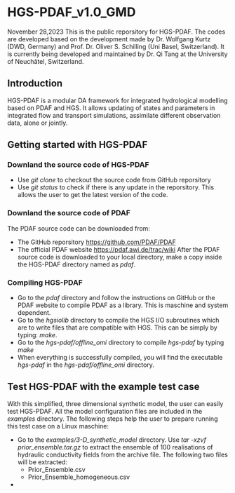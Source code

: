 # HGS-PDAF_v1.0_GMD
November 28,2023
This is the public reporsitory for HGS-PDAF. The codes are developed based on the development made by Dr. Wolfgang Kurtz (DWD, Germany) and Prof. Dr. Oliver S. Schilling (Uni Basel, Switzerland). It is currently being developed and maintained by Dr. Qi Tang at the University of Neuchâtel, Switzerland.
## Introduction
HGS-PDAF is a modular DA framework for integrated hydrological modelling based on PDAF and HGS. It allows updating of states and parameters in integrated flow and transport simulations, assimilate different observation data, alone or jointly.
## Getting started with HGS-PDAF
### Downland the source code of HGS-PDAF
- Use _git clone_ to checkout the source code from GitHub reporsitory
- Use _git status_ to check if there is any update in the reporsitory. This allows the user to get the latest version of the code. 
### Downland the source code of PDAF
The PDAF source code can be downloaded from:
- The GitHub reporsitory https://github.com/PDAF/PDAF
- The official PDAF website https://pdaf.awi.de/trac/wiki
After the PDAF source code is downloaded to your local directory, make a copy inside the HGS-PDAF directory named as _pdaf_. 
### Compiling HGS-PDAF
- Go to the _pdaf_ directory and follow the instructions on GitHub or the PDAF website to compile PDAF as a library. This is maschine and system dependent.
- Go to the _hgsiolib_ directory to compile the HGS I/O subroutines which are to write files that are compatible with HGS. This can be simply by typing:
  _make_.
- Go to the _hgs-pdaf/offline_omi_ directory to compile _hgs-pdaf_ by typing _make_
- When everything is successfully compiled, you will find the executable _hgs-pdaf_ in the _hgs-pdaf/offline_omi_ directory.
## Test HGS-PDAF with the example test case
With this simplified, three dimensional synthetic model, the user can easily test HGS-PDAF. All the model configuration files are included in the _examples_ directory. The following steps help the user to prepare running this test case on a Linux maschine:
- Go to the _examples/3-D_synthetic_model_ directory. Use _tar -xzvf prior_ensemble.tar.gz_ to extract the ensemble of 100 realisations of hydraulic conductivity fields from the archive file. The following two files will be extracted:
  - Prior_Ensemble.csv
  - Prior_Ensemble_homogeneous.csv
-  

